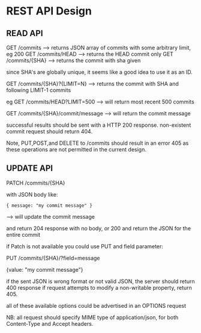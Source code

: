 # REST API Design

## READ API

GET /commits  --> returns JSON array of commits with some arbitrary limit, eg 200
GET /commits/HEAD  --> returns the HEAD commit only
GET /commits/{SHA} --> returns the commit with sha given

since SHA's are globally unique, it seems like a good idea to use it as an ID.

GET /commits/{SHA}?{LIMIT=N} --> returns the commit with SHA and following LIMIT-1 commits

eg GET /commits/HEAD?LIMIT=500 --> will return most recent 500 commits

GET /commits/{SHA}/commit/message  --> will return the commit message

successful results should be sent with a HTTP 200 response.
non-existent commit request should return 404.

Note, PUT,POST,and DELETE to /commits should result in an error 405 as these 
operations are not permitted in the current design.

## UPDATE API

PATCH /commits/{SHA} 

with JSON body like:

    { message: "my commit message" }

--> will update the commit message

and return 204 response with no body, or 200 and return the JSON for the entire commit

if Patch is not available you could use PUT and field parameter:

PUT /commits/{SHA}/?field=message

{value: "my commit message"}

if the sent JSON is wrong format or not valid JSON, the server should return 400 response
if request attempts to modify a non-writable property, return 405.

all of these available options could be advertised in an OPTIONS request

NB: all request should specify MIME type of application/json,
for both Content-Type and Accept headers.

